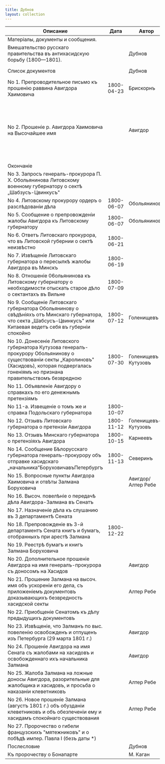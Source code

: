 ```yaml
---
title: Дубнов
layout: collection
---
```

| Описание | Дата | Автор | Язык | Документ | Страницы | Расшифровка |
| --- | --- | --- | --- | --- | --- | --- |
| <span class="part-title">Матерiалы, документы и сообщения.</span> |
| Вмешательство русскаго правительства въ антихасидскую борьбу (1800—1801). |  | Дубнов | ru | [084](documents/084.html) | <a class="page" href="documents/084.html#p084">084</a> <a class="page" href="documents/084.html#p085">085</a> <a class="page" href="documents/084.html#p086">086</a> <a class="page" href="documents/084.html#p087">087</a> |  |
| Список документов |  | Дубнов | ru | [088](documents/088.html) | <a class="page" href="documents/088.html#p088">088</a> <a class="page" href="documents/088.html#p089">089</a> <a class="page" href="documents/088.html#p090">090</a> |  |
| No 1. Препроводительное письмо къ прошенiю раввина Авигдора Хаимовича | 1800-04-23 | Брискорнъ | ru | [090-1](documents/090-1.html) | <a class="page" href="documents/090-1.html#p090">090</a> |  |
| No 2. Прошенiе р. Авигдора Хаимовича на Высочайшее имя |  | Авигдор | ru | [090-2](documents/090-2.html) | <a class="page" href="documents/090-2.html#p090">090</a> <a class="page" href="documents/090-2.html#p091">091</a> <a class="page" href="documents/090-2.html#p092">092</a> <a class="page" href="documents/090-2.html#p093">093</a> <a class="page" href="documents/090-2.html#p094">094</a> <a class="page" href="documents/090-2.html#p095">095</a> <a class="page" href="documents/090-2.html#p096">096</a> <a class="page" href="documents/090-2.html#p097">097</a> <a class="page" href="documents/090-2.html#p098">098</a> <a class="page" href="documents/090-2.html#p099">099</a> <a class="page" href="documents/090-2.html#p100">100</a> <a class="page" href="documents/090-2.html#p101">101</a> <a class="page" href="documents/090-2.html#p102">102</a> <a class="page" href="documents/090-2.html#p103">103</a> <a class="page" href="documents/090-2.html#p104">104</a> <a class="page" href="documents/090-2.html#p105">105</a> <a class="page" href="documents/090-2.html#p106">106</a> <a class="page" href="documents/090-2.html#p107">107</a> <a class="page" href="documents/090-2.html#p108">108</a> <a class="page" href="documents/090-2.html#p109">109</a> |  |
| <span class="part-title">Окончанie</span> |
| No 3. Запросъ генералъ-прокурора П. X. Обольянинова Литовскому военному губернатору о сектѣ „Шабзусъ-Цвинкусъ" |  |  | ru | [253-1](documents/253-1.html) | <a class="page" href="documents/253-1.html#p253">253</a> |  |
| No 4. Литовскому прокурору ордеръ о разслѣдованiи дѣла | 1800-06-07 | Обольяниновъ | ru | [253-2](documents/253-2.html) | <a class="page" href="documents/253-2.html#p253">253</a> <a class="page" href="documents/253-2.html#p254">254</a> |  |
| No 5. Сообщение о препровожденiи жалобы Авигдора къ Литовскому губернатору | 1800-06-07 | Обольяниновъ | ru | [254-1](documents/254-1.html) | <a class="page" href="documents/254-1.html#p254">254</a> |  |
| No 6. Ответъ Литовскаго прокурора, что въ Литовской губернии о сектѣ неизвѣстно | 1800-06-21 |  | ru | [254-2](documents/254-2.html) | <a class="page" href="documents/254-2.html#p254">254</a> |  |
| No 7. Извѣщенiе Литовскаго губернатора о пересылкѣ жалобы Авигдора въ Минскъ | 1800-06-19 |  | ru | [255-1](documents/255-1.html) | <a class="page" href="documents/255-1.html#p255">255</a> |  |
| No 8. Отношенiе 06ольянинова къ Литовскому губернатору о необходимости отыскать старое дѣло о сектантахъ въ Вильне | 1800-07-09 |  | ru | [255-2](documents/255-2.html) | <a class="page" href="documents/255-2.html#p255">255</a> <a class="page" href="documents/255-2.html#p256">256</a> |  |
| No 9. Сообщенiе Литовскаго губернатора Обольянинову о свѣдѣніяхъ отъ Минскаго губернатора, что секта „Шабсусъ-Цвинкусъ" или Китаевая ведетъ себя въ губернiи спокойно | 1800-07-12 | Голенищевъ | ru | [256](documents/256.html) | <a class="page" href="documents/256.html#p256">256</a> <a class="page" href="documents/256.html#p257">257</a> |  |
| No 10. Донесенiе Литовского губернатора Кутузова генералъ-прокурору Обольянинову о существованiи секты „Каролиновъ" (Хасидовъ), которая подвергалась гоненiямъ но признана правительствомъ безвредною | 1800-07-30 | Голенищевъ Кутузовъ | ru | [257](documents/257.html) | <a class="page" href="documents/257.html#p257">257</a> <a class="page" href="documents/257.html#p258">258</a> <a class="page" href="documents/257.html#p259">259</a> <a class="page" href="documents/257.html#p260">260</a> <a class="page" href="documents/257.html#p261">261</a> |  |
| No 11. Объявленiе Авигдору о справкахъ по его денежнымъ претензіямъ |  |  | ru | [261](documents/261.html) | <a class="page" href="documents/261.html#p261">261</a> |  |
| No 11-а. Извещенiе о томъ же и справка Подольскаго губернатора | 1800-10-07 |  | ru | [262-1](documents/262-1.html) | <a class="page" href="documents/262-1.html#p262">262</a> |  |
| No 12. Отзывъ Литовскаго губернатора о претензiи Авигдора | 1800-11-12 | Голенищевъ-Кутузовъ | ru | [262-2](documents/262-2.html) | <a class="page" href="documents/262-2.html#p262">262</a> <a class="page" href="documents/262-2.html#p263">263</a> |  |
| No 13. Отзывъ Минскаго губернатора о претензіяхъ Авигдора | 1800-10-15 | Карнеевъ | ru | [263-1](documents/263-1.html) | <a class="page" href="documents/263-1.html#p263">263</a> |  |
| No 14. Сообщение Бѣлорусскаго губернатора генералъ-прокурору объ отправке хасидскаго „начальника”БоруховичавъПетербургъ | 1800-11-13 | Северинъ | ru | [263-2](documents/263-2.html) | <a class="page" href="documents/263-2.html#p263">263</a> <a class="page" href="documents/263-2.html#p264">264</a> |  |
| No 15. Вопросные пункты Авигдора Хаимовича и отвѣты Залмана Боруховича |  | Авигдор/Алтер Ребе | he | [264](documents/264.html) | <a class="page" href="documents/264.html#p264">264</a> <a class="page" href="documents/264.html#p265">265</a> <a class="page" href="documents/264.html#p266">266</a> <a class="page" href="documents/264.html#p267">267</a> |  |
| No 16. Высоч. повелѣнiе о передачѣ дѣла Авигдора-Залмана въ Сенатъ |  |  | ru | [268-1](documents/268-1.html) | <a class="page" href="documents/268-1.html#p268">268</a> |  |
| No 17. Назначенiе дѣла къ слушанию въ 3 департаментѣ Сената |  |  | ru | [268-2](documents/268-2.html) | <a class="page" href="documents/268-2.html#p268">268</a> |  |
| No 18. Препровожденie въ 3-й департаментъ Сената книгъ и бумагъ, отобранныхъ при арестѣ Залмана | 1800-12-22 |  | ru | [268-3](documents/268-3.html) | <a class="page" href="documents/268-3.html#p268">268</a> <a class="page" href="documents/268-3.html#p269">269</a> <a class="page" href="documents/268-3.html#p270">270</a> |  |
| No 19. Реестрѣ бумагъ и книгъ Залмана Боруховича |  |  | ru | [269](documents/269.html) | <a class="page" href="documents/269.html#p269">269</a> <a class="page" href="documents/269.html#p270">270</a> |  |
| No 20. Дополнительное прошенiе Авигдора на имя генералъ-прокурора съ доносомъ на Хасидов |  | Авигдор | ru | [271](documents/271.html) | <a class="page" href="documents/271.html#p271">271</a> <a class="page" href="documents/271.html#p272">272</a> <a class="page" href="documents/271.html#p273">273</a> <a class="page" href="documents/271.html#p274">274</a> |  |
| No 21. Прошение Залмана на высоч. имя объ ускоренiи его дела, съ приложенiемъ документовъ доказывающихъ безвредность хасидской секты |  | Алтер Ребе | ru | [272](documents/272.html) | <a class="page" href="documents/272.html#p272">272</a> <a class="page" href="documents/272.html#p273">273</a> <a class="page" href="documents/272.html#p274">274</a> |  |
| No 22. Приобщенiе Сенатомъ къ дѣлу предыдущихъ документовъ |  |  | ru | [274](documents/274.html) | <a class="page" href="documents/274.html#p274">274</a> |  |
| No 23. Извѣщенiе, что Залманъ по выс. повеленiю освобожденъ и отпущенъ изъ Петербурга (29 марта 1801 г.) |  | Авигдор | ru | [275-1](documents/275-1.html) | <a class="page" href="documents/275-1.html#p275">275</a> |  |
| No 24. Прошенiе Авигдора на имя Сената съ жалобами на хасидовъ и освобожденнаго ихъ начальника Залмана |  | Авигдор | he | [275-2](documents/275-2.html) | <a class="page" href="documents/275-2.html#p275">275</a> <a class="page" href="documents/275-2.html#p276">276</a> <a class="page" href="documents/275-2.html#p277">277</a> |  |
| No 25. Жалоба Залмана на ложные доносы Авигдора, разорительные для жалобщика и хасидовъ, и просьба о наказанiи клеветниковъ |  | Алтер Ребе | ru | [277](documents/277.html) | <a class="page" href="documents/277.html#p277">277</a> <a class="page" href="documents/277.html#p278">278</a> |  |
| No 26. Новое прошенiе Залмана (августъ 1801 г.) объ обузданiи клеветниковъ и объ обезпеченiи ему и хасидамъ спокойнаго существования |  | Алтер Ребе | ru | [279](documents/279.html) | <a class="page" href="documents/279.html#p279">279</a> <a class="page" href="documents/279.html#p280">280</a> |  |
| No 27. Пророчество о гибели французскихъ "мятежниковъ" и о побѣдѣ импер. Павла I (безъ даты *) |  |  | he | [280](documents/280.html) | <a class="page" href="documents/280.html#p280">280</a> <a class="page" href="documents/280.html#p281">281</a> |  |
| Послесловие |  | Дубнов | ru | [281](documents/281.html) | <a class="page" href="documents/281.html#p281">281</a> <a class="page" href="documents/281.html#p282">282</a> |  |
| Къ пророчеству о Бонапарте |  | М. Каган | ru | [427](documents/427.html) | <a class="page" href="documents/427.html#p427">427</a> <a class="page" href="documents/427.html#p428">428</a> |  |

